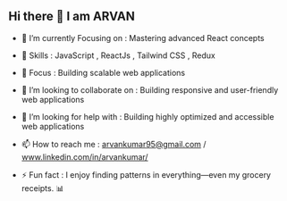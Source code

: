 ## Hi there 👋 I am ARVAN

- 🌱 I’m currently Focusing on     : Mastering advanced React concepts
  
- 🔭 Skills                        : JavaScript , ReactJs , Tailwind CSS , Redux
  
- 🦅 Focus                         : Building scalable web applications

- 👯 I’m looking to collaborate on : Building responsive and user-friendly web applications                                    
 
- 🤔 I’m looking for help with     : Building highly optimized and accessible web applications

- 📫 How to reach me               : arvankumar95@gmail.com / www.linkedin.com/in/arvankumar/
  
- ⚡ Fun fact                       : I enjoy finding patterns in everything—even my grocery receipts. 📊

